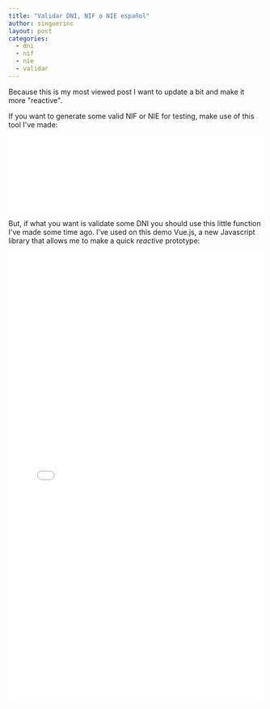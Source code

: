 ```yaml
---
title: "Validar DNI, NIF o NIE español"
author: singuerinc
layout: post
categories:
  - dni
  - nif
  - nie
  - validar
---
```


Because this is my most viewed post I want to update a bit and make it more "reactive".

If you want to generate some valid NIF or NIE for testing, make use of this tool I've made:

<iframe width="100%" src="//jsfiddle.net/singuerinc/n5w2nsa9/4/embedded/result,js,html" allowfullscreen="allowfullscreen" frameborder="0"></iframe>

But, if what you want is validate some DNI you should use this little function I've made some time ago. I've used on this demo Vue.js, a new Javascript library that allows me to make a quick _reactive_ prototype:

<iframe width="100%" src="//jsfiddle.net/singuerinc/5bwL1r9n/2/embedded/result/" allowfullscreen="allowfullscreen" frameborder="0"></iframe>

<iframe width="100%" height="740" src="//jsfiddle.net/singuerinc/5bwL1r9n/2/embedded/js,html,css/" allowfullscreen="allowfullscreen" frameborder="0"></iframe>
